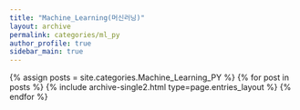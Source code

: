 ```yaml
---
title: "Machine_Learning(머신러닝)"
layout: archive
permalink: categories/ml_py
author_profile: true
sidebar_main: true
---
```


{% assign posts = site.categories.Machine_Learning_PY %}
{% for post in posts %} {% include archive-single2.html type=page.entries_layout %} {% endfor %}
